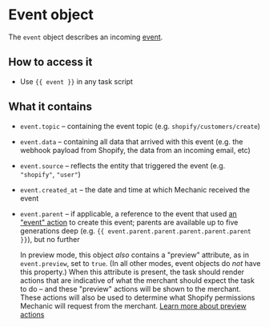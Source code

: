 # Event object

The `event` object describes an incoming [event](../../../core/events/).

## How to access it

* Use `{{ event }}` in any task script

## What it contains

* `event.topic` – containing the event topic \(e.g. `shopify/customers/create`\)
* `event.data` – containing all data that arrived with this event \(e.g. the webhook payload from Shopify, the data from an incoming email, etc\)
* `event.source` – reflects the entity that triggered the event \(e.g. `"shopify"`, `"user"`\)
* `event.created_at` – the date and time at which Mechanic received the event
* `event.parent` – if applicable, a reference to the event that used [an "event" action](../../../core/actions/event.md) to create this event; parents are available up to five generations deep \(e.g. `{{ event.parent.parent.parent.parent.parent }}`\), but no further

  In preview mode, this object _also_ contains a "preview" attribute, as in `event.preview`, set to `true`. \(In all other modes, event objects do _not_ have this property.\) When this attribute is present, the task should render actions that are indicative of what the merchant should expect the task to do – and these "preview" actions will be shown to the merchant. These actions will also be used to determine what Shopify permissions Mechanic will request from the merchant. [Learn more about preview actions](../../../core/tasks/previews/)


